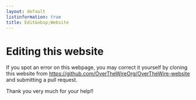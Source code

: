 ```yaml
---
layout: default
listinformation: true
title: Edit&nbsp;Website
---
```


Editing this website
====================

If you spot an error on this webpage, you may correct it yourself
by cloning this website from <https://github.com/OverTheWireOrg/OverTheWire-website>
and submitting a pull request.

Thank you very much for your help!!

